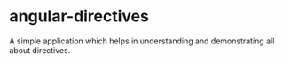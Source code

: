 # angular-directives
A simple application which helps in understanding and demonstrating all about directives. 

